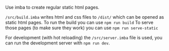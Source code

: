 Use imba to create regular static html pages.

`/src/build.imba` writes html and css files to `/dist/` which can be opened as static html pages. To run the build you can use `npm run build` To serve those pages (to make sure they work) you can use `npm run serve-static`

For development (with hot reloading) the `/src/server.imba` file is used, you can run the development server with `npm run dev`.
